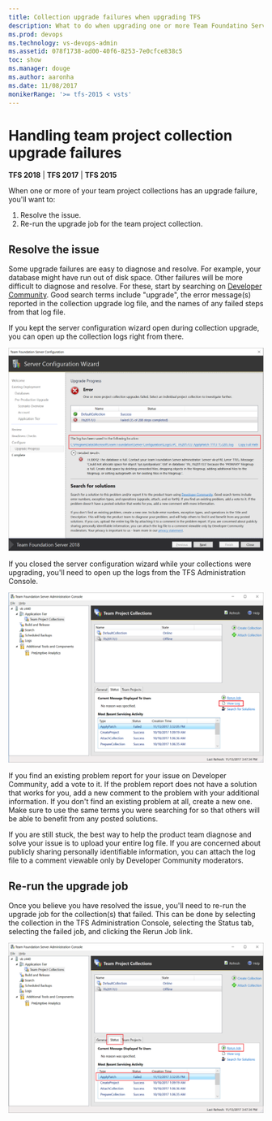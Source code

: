 ```yaml
---
title: Collection upgrade failures when upgrading TFS
description: What to do when upgrading one or more Team Foundatino Server (TFS) collections fails 
ms.prod: devops
ms.technology: vs-devops-admin
ms.assetid: 078f1738-ad00-40f6-8253-7e0cfce838c5
toc: show
ms.manager: douge
ms.author: aaronha
ms.date: 11/08/2017
monikerRange: '>= tfs-2015 < vsts'
---
```




# Handling team project collection upgrade failures

**TFS 2018** | **TFS 2017** | **TFS 2015**

When one or more of your team project collections has an upgrade failure,
you'll want to:

1. Resolve the issue.
2. Re-run the upgrade job for the team project collection.

## Resolve the issue

Some upgrade failures are easy to diagnose and resolve. For example, your
database might have run out of disk space. Other failures will be more 
difficult to diagnose and resolve. For these, start by searching on
[Developer Community](https://developercommunity.visualstudio.com/spaces/22/index.html).
Good search terms include "upgrade", the error message(s) reported in the
collection upgrade log file, and the names of any failed steps from that
log file.

If you kept the server configuration wizard open during collection upgrade, you can 
open up the collection logs right from there.

![Collection log files within wizard](./_img/view-logs-wizard.png)

If you closed the server configuration wizard while your collections were
upgrading, you'll need to open up the logs from the TFS Administration Console.

![Collection log files within console](./_img/view-logs-console.png)

If you find an existing problem report for your issue on Developer Community, add a vote to 
it. If the problem report does not have a solution that works for you, add a new comment
to the problem with your additional information. If you don't find an existing problem at 
all, create a new one. Make sure to use the same terms you were searching for so that
others will be able to benefit from any posted solutions.
 
If you are still stuck, the best way to help the product team diagnose and solve your 
issue is to upload your entire log file. If you are concerned about publicly sharing personally 
identifiable information, you can attach the log file to a comment viewable only by Developer 
Community moderators. 

## Re-run the upgrade job

Once you believe you have resolved the issue, you'll need to re-run the upgrade job
for the collection(s) that failed. This can be done by selecting the collection in the
TFS Administration Console, selecting the Status tab, selecting the failed job, and
clicking the Rerun Job link.

![Rerun upgrade job within console](./_img/rerun-job-console.png)
